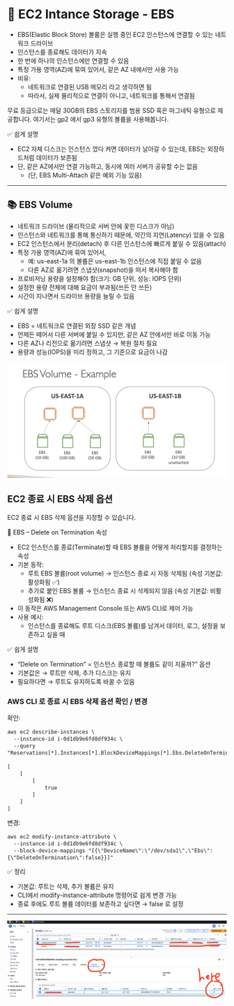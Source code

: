 # 🚀 EC2 Intance Storage - EBS

- EBS(Elastic Block Store) 볼륨은 실행 중인 EC2 인스턴스에 연결할 수 있는 네트워크 드라이브
- 인스턴스를 종료해도 데이터가 지속
- 한 번에 하나의 인스턴스에만 연결할 수 있음
- 특정 가용 영역(AZ)에 묶여 있어서, 같은 AZ 내에서만 사용 가능
- 비유:
  - 네트워크로 연결된 USB 메모리 라고 생각하면 됨
  - 따라서, 실제 물리적으로 연결이 아니고, 네트워크를 통해서 연결됨

무료 등급으로는 매달 30GB의 EBS 스토리지를 범용 SSD 혹은 마그네틱 유형으로 제공합니다.
여기서는 gp2 에서 gp3 유형의 볼륨을 사용해봅니다.

✅ 쉽게 설명

- EC2 자체 디스크는 인스턴스 껐다 켜면 데이터가 날아갈 수 있는데, EBS는 외장하드처럼 데이터가 보존됨
- 단, 같은 AZ에서만 연결 가능하고, 동시에 여러 서버가 공유할 수는 없음
  - (단, EBS Multi-Attach 같은 예외 기능 있음)

---

## 📚 EBS Volume

- 네트워크 드라이브 (물리적으로 서버 안에 꽃힌 디스크가 아님)
- 인스턴스와 네트워크를 통해 통신하기 때문에, 약간의 지연(Latency) 있을 수 있음
- EC2 인스턴스에서 분리(detach) 후 다른 인스턴스에 빠르게 붙일 수 있음(attach)
- 특정 가용 영역(AZ)에 묶여 있어서,
  - 예: us-east-1a 의 볼륨은 us-east-1b 인스턴스에 직접 붙일 수 없음
  - 다른 AZ로 옮기려면 스냅샷(snapshot)을 떠서 복사해야 함
- 프로비저닝 용량을 설정해야 함(크기: GB 단위, 성능: IOPS 단위)
- 설정한 용량 전체에 대해 요금이 부과됨(쓰든 안 쓰든)
- 시간이 지나면서 드라이브 용량을 늘릴 수 있음

✅ 쉽게 설명

- EBS = 네트워크로 연결된 외장 SSD 같은 개념
- 언제든 떼어서 다른 서버에 붙일 수 있지만, 같은 AZ 안에서만 바로 이동 가능
- 다른 AZ나 리전으로 옮기려면 스냅샷 → 복원 절차 필요
- 용량과 성능(IOPS)을 미리 정하고, 그 기준으로 요금이 나감

![ebs-volume](./assets/ebs_volume_1.png)

## EC2 종료 시 EBS 삭제 옵션

EC2 종료 시 EBS 삭제 옵션을 지정할 수 있습니다.

📌 EBS – Delete on Termination 속성

- EC2 인스턴스를 종료(Terminate)할 때 EBS 볼륨을 어떻게 처리할지를 결정하는 속성
- 기본 동작:
  - 루트 EBS 볼륨(root volume) → 인스턴스 종료 시 자동 삭제됨 (속성 기본값: 활성화됨 ✅)
  - 추가로 붙인 EBS 볼륨 → 인스턴스 종료 시 삭제되지 않음 (속성 기본값: 비활성화됨 ❌)
- 이 동작은 AWS Management Console 또는 AWS CLI로 제어 가능
- 사용 예시:
  - 인스턴스를 종료해도 루트 디스크(EBS 볼륨)를 남겨서 데이터, 로그, 설정을 보존하고 싶을 때

✅ 쉽게 설명

- “Delete on Termination” = 인스턴스 종료할 때 볼륨도 같이 지울까?” 옵션
- 기본값은 → 루트만 삭제, 추가 디스크는 유지
- 필요하다면 → 루트도 유지하도록 바꿀 수 있음

### AWS CLI 로 종료 시 EBS 삭제 옵션 확인 / 변경

확인:

```shell
aws ec2 describe-instances \
  --instance-id i-0d1db9e6fd8df934c \
  --query "Reservations[*].Instances[*].BlockDeviceMappings[*].Ebs.DeleteOnTermination"

[
    [
        [
            true
        ]
    ]
]
```

변경:

```shell
aws ec2 modify-instance-attribute \
  --instance-id i-0d1db9e6fd8df934c \
  --block-device-mappings "[{\"DeviceName\":\"/dev/sda1\",\"Ebs\":{\"DeleteOnTermination\":false}}]"
```

✅ 정리

- 기본값: 루트는 삭제, 추가 볼륨은 유지
- CLI에서 modify-instance-attribute 명령어로 쉽게 변경 가능
- 종료 후에도 루트 볼륨 데이터를 보존하고 싶다면 → false 로 설정

---

![ebs-volume-delete-option](./assets/ebs_volume_delete_option.png)
